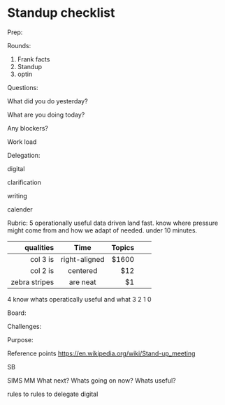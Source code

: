 # Standup checklist
Prep:


Rounds:
  1) Frank facts
  2) Standup
  3) optin 
  
Questions:
  
  What did you do yesterday?
  
  What are you doing today?
  
  Any blockers?
  
  Work load
  
Delegation:
   
   digital
   
   clarification
   
   writing
   
   calender

Rubric: 
   5 operationally useful data driven land fast. know where pressure might come from and how we adapt of needed. under 10 minutes. 
   
| qualities | Time          | Topics  |||
| -----------: |:-------------:| -----: |-----:| -----:|
| col 3 is      | right-aligned | $1600 |||
| col 2 is      | centered      |   $12 |||
| zebra stripes | are neat      |    $1 |||

   4 know whats operatically useful and what 
   3
   2
   1
   0 
   
Board:

Challenges:

Purpose:

Reference points
https://en.wikipedia.org/wiki/Stand-up_meeting


SB

SIMS
MM 
What next?
Whats going on now?
Whats useful?

rules to rules to delegate digital
